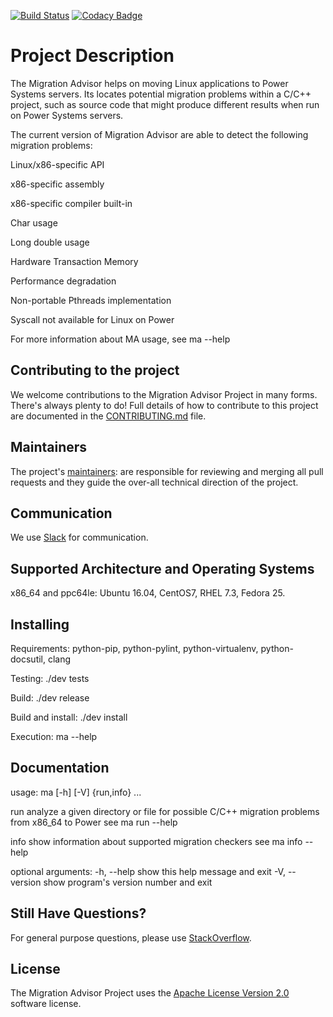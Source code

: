 [![Build Status](https://travis-ci.org/open-power-sdk/migration-advisor.svg?branch=master)](https://travis-ci.org/open-power-sdk/migration-advisor)
[![Codacy Badge](https://api.codacy.com/project/badge/Grade/83083b5dcfe647bb8ccc05a48decafb6)](https://www.codacy.com/app/rpsene/migration-advisor?utm_source=github.com&amp;utm_medium=referral&amp;utm_content=open-power-sdk/migration-advisor&amp;utm_campaign=Badge_Grade)

# Project Description

The Migration Advisor helps on moving Linux applications to Power Systems servers.
Its locates potential migration problems within a C/C++ project, such as source code
that might produce different results when run on Power Systems servers.

The current version of Migration Advisor are able to detect the following migration problems:

Linux/x86-specific API

x86-specific assembly

x86-specific compiler built-in

Char usage

Long double usage

Hardware Transaction Memory

Performance degradation

Non-portable Pthreads implementation

Syscall not available for Linux on Power

For more information about MA usage, see ma --help

## Contributing to the project
We welcome contributions to the Migration Advisor Project in many forms. There's always plenty to do! Full details of how to contribute to this project are documented in the [CONTRIBUTING.md](CONTRIBUTING.md) file.

## Maintainers
The project's [maintainers](MAINTAINERS.txt): are responsible for reviewing and merging all pull requests and they guide the over-all technical direction of the project.

## Communication <a name="communication"></a>
We use [Slack](https://toolsforpower.slack.org/) for communication.

## Supported Architecture and Operating Systems
x86_64 and ppc64le: Ubuntu 16.04, CentOS7, RHEL 7.3, Fedora 25.

## Installing
Requirements: python-pip, python-pylint, python-virtualenv, python-docsutil, clang

Testing: ./dev tests

Build: ./dev release

Build and install: ./dev install

Execution: ma --help

## Documentation

usage: ma [-h] [-V] {run,info} ...

run          analyze a given directory or file for possible C/C++
             migration problems from x86_64 to Power
             see ma run --help

info         show information about supported migration checkers
             see ma info --help

optional arguments:
  -h, --help     show this help message and exit
  -V, --version  show program's version number and exit


## Still Have Questions?
For general purpose questions, please use [StackOverflow](http://stackoverflow.com/questions/tagged/toolsforpower).

## License <a name="license"></a>
The Migration Advisor Project uses the [Apache License Version 2.0](LICENSE) software license.
